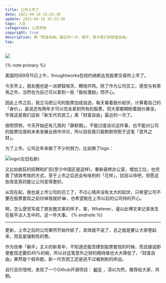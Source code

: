 ```yaml
---
title: 公司上市了
date: 2021-09-16 15:23:30
update: 2021-09-18 15:23:30
tags: 人生
categories: 心灵奇旅
copyright: true
description: 离「财富自由」最近的一次，哦不，是大佬们的财富自由。
top:
---
```


<img src="https://i.loli.net/2021/09/18/KhCfumNJxLsgXH8.jpg" >

{% note primary %}

美国时间9月15日上午，thoughtworks在纽约纳斯达克股票交易所上市了。

今天早上，朋友圈也是一派锣鼓喧天、鞭炮齐鸣。除了作为公司员工，感觉与有荣焉之外，当然也为自己可以拿到一些「股权激励」而开心。

因此上市之后，我立马把公司的股票加成自选，每天看着股价起伏，计算着自己的「身价」，虽说还有两年才可以完全拿到所有的股票，但大家都期盼着股价暴涨，毕竟这是我们这些「新生代农民工」离「财富自由」最近的一次了。

按照惯例，今天开始还有几周的「静默期」，不能过度谈论这件事，也不能对公司的股票估值和未来发展业绩作评论，所以目前我只能默默欣慰于这笔「意外之财」。

为了上市，公司近年来做了不少的努力，比如换了logo：

![logo(左旧右新)](https://i.loli.net/2021/09/22/jnJpbLr57h8eVM4.png)

又比如疯狂的招聘和扩招(至少中国区是这样)，重新装修办公室，增加工位，也完善了绩效考核的方式，至于上市之后还会有啥别的「花样」，拭目以待吧，但愿这些改变真的能让公司变得更好。

从现在起，我也是上市公司的员工了，不过心情并没有太大的起伏，只希望公司不要在股票套现之前炒掉我就好:joy:，也希望能在上市以后的公司待的开心。

啊，怎么感觉写成了朋友圈文案的样子，害，Whatever，谨以此博文来记录发生在我平淡人生中的，这一件大事。
{% endnote %}

--- 

更新，上市之后的公司果然开始作妖了，具体就不说了，总之就是要让大家卷起来，而且是强制性的卷。

作为信奉「躺平」主义的新青年，不知道还能否撑到股票套现的时候，而且据说即使套现还要扣45%的税，所以对这笔意外之财的期待值也大大降低了，「财富自由」果然是个假命题，新一代农民工还是逃不过被剥削的命运。

且行且珍惜吧，发现了一个Github开源项目： [躺平](https://github.com/phodal/tangping) ，深以为然，推荐给大家，共勉。